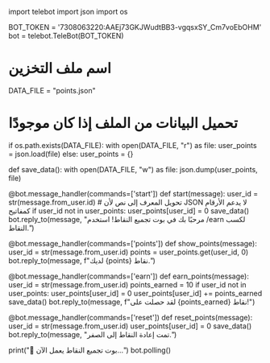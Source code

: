 import telebot
import json
import os

BOT_TOKEN = '7308063220:AAEj73GKJWudtBB3-vgqsxSY_Cm7voEbOHM'
bot = telebot.TeleBot(BOT_TOKEN)

# اسم ملف التخزين
DATA_FILE = "points.json"

# تحميل البيانات من الملف إذا كان موجودًا
if os.path.exists(DATA_FILE):
    with open(DATA_FILE, "r") as file:
        user_points = json.load(file)
else:
    user_points = {}

def save_data():
    with open(DATA_FILE, "w") as file:
        json.dump(user_points, file)

@bot.message_handler(commands=['start'])
def start(message):
    user_id = str(message.from_user.id)  # تحويل المعرف إلى نص لأن JSON لا يدعم الأرقام كمفاتيح
    if user_id not in user_points:
        user_points[user_id] = 0
        save_data()
    bot.reply_to(message, "مرحبًا بك في بوت تجميع النقاط! استخدم /earn لكسب النقاط.")

@bot.message_handler(commands=['points'])
def show_points(message):
    user_id = str(message.from_user.id)
    points = user_points.get(user_id, 0)
    bot.reply_to(message, f"لديك {points} نقاط.")

@bot.message_handler(commands=['earn'])
def earn_points(message):
    user_id = str(message.from_user.id)
    points_earned = 10
    if user_id not in user_points:
        user_points[user_id] = 0
    user_points[user_id] += points_earned
    save_data()
    bot.reply_to(message, f"لقد حصلت على {points_earned} نقاط!")

@bot.message_handler(commands=['reset'])
def reset_points(message):
    user_id = str(message.from_user.id)
    user_points[user_id] = 0
    save_data()
    bot.reply_to(message, "تمت إعادة النقاط إلى الصفر.")

print("🤖 بوت تجميع النقاط يعمل الآن...")
bot.polling()
